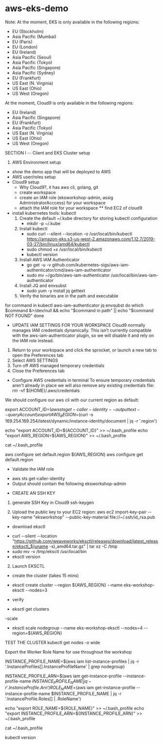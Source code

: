# aws-eks-demo

Note: 
At the moment, EKS is only available in the following regions:
- EU (Stockholm)
- Asia Pacific (Mumbai)
- EU (Paris)
- EU (London)
- EU (Ireland)
- Asia Pacific (Seoul)
- Asia Pacific (Tokyo)
- Asia Pacific (Singapore)
- Asia Pacific (Sydney)
- EU (Frankfurt)
- US East (N. Virginia)
- US East (Ohio)
- US West (Oregon)

At the moment, Cloud9 is only available in the following regions:
- EU (Ireland)
- Asia Pacific (Singapore)
- EU (Frankfurt)
- Asia Pacific (Tokyo)
- US East (N. Virginia)
- US East (Ohio)
- US West (Oregon)

SECTION I -- Client and EKS Cluster setup

1. AWS Environment setup
 - show the demo app that will be deployed to AWS
 - AWS user/roles setup 
 - Cloud9 setup
   * Why Cloud9?, it has aws cli, golang, git 
   * create workspace
   * create an IAM role (eksworkshop-admin, assig AdministratorAcccess) for your workspace
   * attach the IAM role for your workspace 
      ** find EC2 of cloud9
 - install kubernetes tools: kubectl
   1. Create the default ~/.kube directory for storing kubectl configuration 
      * mkdir -p ~/.kube
   2. Install kubectl
      * sudo curl --silent --location -o /usr/local/bin/kubectl https://amazon-eks.s3-us-west-2.amazonaws.com/1.12.7/2019-03-27/bin/linux/amd64/kubectl
      * sudo chmod +x /usr/local/bin/kubectl
      * kubectl version
   3. Install AWS IAM Authenticator
      * go get -u -v github.com/kubernetes-sigs/aws-iam-authenticator/cmd/aws-iam-authenticator
      * sudo mv ~/go/bin/aws-iam-authenticator /usr/local/bin/aws-iam-authenticator
   4. Install JQ and envsubst
      * sudo yum -y install jq gettext
   5. Verify the binaries are in the path and executable
  
  for command in kubectl aws-iam-authenticator jq envsubst
  do
    which $command &>/dev/null && echo "$command in path" || echo "$command NOT FOUND"
  done

  - UPDATE IAM SETTINGS FOR YOUR WORKSPACE
   Cloud9 normally manages IAM credentials dynamically. This isn’t currently compatible with the aws-iam-authenticator plugin, 
   so we will disable it and rely on the IAM role instead.
   1. Return to your workspace and click the sprocket, or launch a new tab to open the Preferences tab
   2. Select AWS SETTINGS
   3. Turn off AWS managed temporary credentials
   4. Close the Preferences tab


  - Configure AWS credentials in terminal
   To ensure temporary credentials aren’t already in place we will also remove any existing credentials file:
   rm -vf ${HOME}/.aws/credentials
 
   We should configure our aws cli with our current region as default:
 
   export ACCOUNT_ID=$(aws sts get-caller-identity --output text --query Account)
   export AWS_REGION=$(curl -s 169.254.169.254/latest/dynamic/instance-identity/document | jq -r '.region')

   echo "export ACCOUNT_ID=${ACCOUNT_ID}" >> ~/.bash_profile
   echo "export AWS_REGION=${AWS_REGION}" >> ~/.bash_profile

   cat ~/.bash_profile

   aws configure set default.region ${AWS_REGION}
   aws configure get default.region

   - Validate the IAM role
   * aws sts get-caller-identity
   * Output should contain the following
    eksworkshop-admin

 - CREATE AN SSH KEY
  1. generate SSH Key in Cloud9
   ssh-keygen

  2. Upload the public key to your EC2 region:
   aws ec2 import-key-pair --key-name "eksworkshop" --public-key-material file://~/.ssh/id_rsa.pub

  - download eksctl
   * curl --silent --location "https://github.com/weaveworks/eksctl/releases/download/latest_release/eksctl_$(uname -s)_amd64.tar.gz" | tar xz -C /tmp
   * sudo mv -v /tmp/eksctl /usr/local/bin
   * eksctl version



2. Launch EKSCTL

  - create the cluster (takes 15 mins)
  * eksctl create cluster --region ${AWS_REGION} --name eks-workshop-eksctl --nodes=3

  - verify
  * eksctl get clusters

  -scale
  * eksctl scale nodegroup --name eks-workshop-eksctl  --nodes=4 --region=${AWS_REGION}




TEST THE CLUSTER
kubectl get nodes -o wide

Export the Worker Role Name for use throughout the workshop

INSTANCE_PROFILE_NAME=$(aws iam list-instance-profiles | jq -r '.InstanceProfiles[].InstanceProfileName' | grep nodegroup)

INSTANCE_PROFILE_ARN=$(aws iam get-instance-profile --instance-profile-name $INSTANCE_PROFILE_NAME | jq -r '.InstanceProfile.Arn')
ROLE_NAME=$(aws iam get-instance-profile --instance-profile-name $INSTANCE_PROFILE_NAME | jq -r '.InstanceProfile.Roles[] | .RoleName')

echo "export ROLE_NAME=${ROLE_NAME}" >> ~/.bash_profile
echo "export INSTANCE_PROFILE_ARN=${INSTANCE_PROFILE_ARN}" >> ~/.bash_profile


cat ~/.bash_profile

kubectl version
